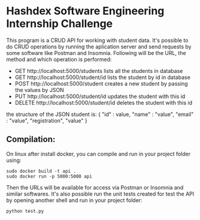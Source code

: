 # Hashdex Software Engineering Internship Challenge
This program is a CRUD API for working with student data. It's possible to do CRUD operations by running the aplication server and send requests by some software like Postman and Insomnia. Following will be the URL, the method and which operation is performed:
* GET http://localhost:5000/students lists all the students in database
* GET http://localhost:5000/student/id lists the student by id in database
* POST http://localhost:5000/student creates a new student by passing the values by JSON
* PUT http://localhost:5000/student/id updates the student with this id
* DELETE http://localhost:5000/student/id deletes the student with this id

the structure of the JSON student is:
{
  "id" : value,
  "name" : "value",
  "email" : "value",
  "registration", "value"
}

## Compilation:
On linux after install docker, you can compile and run in your project folder using:
```shell
sudo docker build -t api .
sudo docker run -p 5000:5000 api
```
Then the URLs will be available for access via Postman or Insomnia and similar softwares. It's also possible run the unit tests created for test the API by opening another shell and run in your project folder:
```shell
python test.py
```

